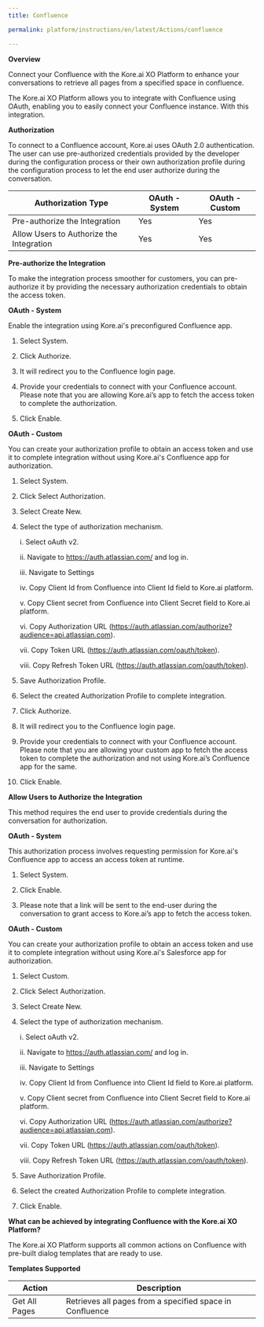 ```yaml
---
title: Confluence

permalink: platform/instructions/en/latest/Actions/confluence

---
```


<base target="_blank">
<container>

**Overview**

Connect your Confluence with the Kore.ai XO Platform to enhance your conversations to retrieve all pages from a specified space in confluence.

The Kore.ai XO Platform allows you to integrate with Confluence using OAuth, enabling you to easily connect your Confluence instance. With this integration.
</container>

<container>

**Authorization**
 
To connect to a Confluence account, Kore.ai uses OAuth 2.0 authentication. The user can use pre-authorized credentials provided by the developer during the configuration process or their own authorization profile during the configuration process to let the end user authorize during the conversation. 
 
 
 |Authorization Type                      | OAuth - System | OAuth - Custom |
 |----------------------------------------|-----------------|---------------|
 |Pre-authorize the Integration                |  Yes       | Yes |
 |Allow Users to Authorize the Integration     |  Yes       | Yes |


**Pre-authorize the Integration**
 
 To make the integration process smoother for customers, you can pre-authorize it by providing the necessary authorization credentials to obtain the access token.
 
**OAuth - System**
 
 Enable the integration using Kore.ai's preconfigured Confluence app.
 
1. Select System.
 
2. Click Authorize.
 
3. It will redirect you to the Confluence login page.
 
4. Provide your credentials to connect with your Confluence account. Please note that you are allowing Kore.ai’s app to fetch the access token to complete the authorization.
 
5.  Click Enable.
 
 **OAuth - Custom**
 
You can create your authorization profile to obtain an access token and use it to complete integration without using Kore.ai's Confluence app for authorization.

 1. Select System.
 
2. Click Select Authorization.
 
3. Select Create New.
 
4. Select the type of authorization mechanism. 
 
   i.   Select oAuth v2.
 
   ii.   Navigate to https://auth.atlassian.com/ and log in.
 
   iii.  Navigate to Settings 
 
   iv.   Copy Client Id from Confluence into Client Id field to Kore.ai platform.
 
   v.   Copy Client secret from Confluence into Client Secret field to Kore.ai platform.
 
   vi.   Copy Authorization URL (https://auth.atlassian.com/authorize?audience=api.atlassian.com).
 
   vii.  Copy Token URL (https://auth.atlassian.com/oauth/token).
 
   viii. Copy Refresh Token URL (https://auth.atlassian.com/oauth/token).
 
5.  Save Authorization Profile.
 
 6. Select the created Authorization Profile to complete integration.
 
 7. Click Authorize.
 8. It will redirect you to the Confluence login page.
 9. Provide your credentials to connect with your Confluence account. Please note that you are allowing your custom app to fetch the access token to complete the authorization and not using Kore.ai’s Confluence app for the same.
 10. Click Enable.

**Allow Users to Authorize the Integration**
 
This method requires the end user to provide credentials during the conversation for authorization.
 
**OAuth - System**
 
 This authorization process involves requesting permission for Kore.ai's Confluence app to access an access token at runtime.
 
1. Select System.
 
2. Click Enable.
 
3. Please note that a link will be sent to the end-user during the conversation to grant access to Kore.ai’s app to fetch the access token.
 
 **OAuth - Custom**
 
 You can create your authorization profile to obtain an access token and use it to complete integration without using Kore.ai's Salesforce app for authorization.
 
1. Select Custom.
 
2. Click Select Authorization.
 
3. Select Create New.
 
4. Select the type of authorization mechanism. 
 
   i.   Select oAuth v2.
 
   ii.   Navigate to https://auth.atlassian.com/ and log in.
 
   iii.  Navigate to Settings 
 
   iv.   Copy Client Id from Confluence into Client Id field to Kore.ai platform.
 
    v.   Copy Client secret from Confluence into Client Secret field to Kore.ai platform.
 
   vi.   Copy Authorization URL (https://auth.atlassian.com/authorize?audience=api.atlassian.com).
 
   vii.  Copy Token URL (https://auth.atlassian.com/oauth/token).
 
   viii.   Copy Refresh Token URL (https://auth.atlassian.com/oauth/token).
 
5. Save Authorization Profile.
 
6. Select the created Authorization Profile to complete integration.
 
7. Click Enable.
 
</container>

<container>

**What can be achieved by integrating Confluence with the Kore.ai XO Platform?**
 
 The Kore.ai XO Platform supports all common actions on Confluence with pre-built dialog templates that are ready to use.
 
**Templates Supported**

| Action           | Description            |
|------------------|------------------------|
|Get All Pages     |Retrieves all pages from a specified space in Confluence|

</container>
